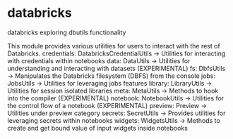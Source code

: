 # databricks
databricks exploring dbutils functionality

This module provides various utilities for users to interact with the rest of Databricks.
credentials: DatabricksCredentialUtils -> Utilities for interacting with credentials within notebooks
data: DataUtils -> Utilities for understanding and interacting with datasets (EXPERIMENTAL)
fs: DbfsUtils -> Manipulates the Databricks filesystem (DBFS) from the console
jobs: JobsUtils -> Utilities for leveraging jobs features
library: LibraryUtils -> Utilities for session isolated libraries
meta: MetaUtils -> Methods to hook into the compiler (EXPERIMENTAL)
notebook: NotebookUtils -> Utilities for the control flow of a notebook (EXPERIMENTAL)
preview: Preview -> Utilities under preview category
secrets: SecretUtils -> Provides utilities for leveraging secrets within notebooks
widgets: WidgetsUtils -> Methods to create and get bound value of input widgets inside notebooks
